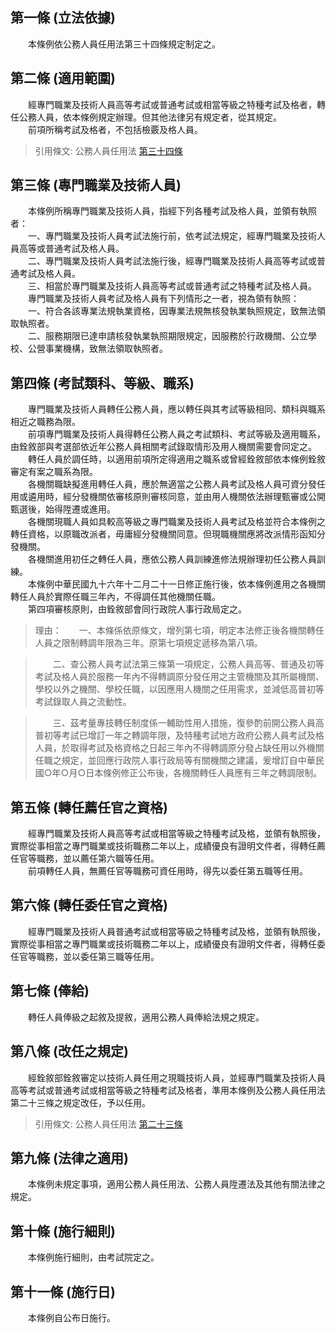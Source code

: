 第一條 (立法依據)
-----------------
　　本條例依公務人員任用法第三十四條規定制定之。  


第二條 (適用範圍)
-----------------
　　經專門職業及技術人員高等考試或普通考試或相當等級之特種考試及格者，轉任公務人員，依本條例規定辦理。但其他法律另有規定者，從其規定。  
　　前項所稱考試及格者，不包括檢覈及格人員。  
> 引用條文: 公務人員任用法 [第三十四條](4617#第三十四條-經各種考試及格轉任公務員)



第三條 (專門職業及技術人員)
---------------------------
　　本條例所稱專門職業及技術人員，指經下列各種考試及格人員，並領有執照者：  
　　一、專門職業及技術人員考試法施行前，依考試法規定，經專門職業及技術人員高等或普通考試及格人員。  
　　二、專門職業及技術人員考試法施行後，經專門職業及技術人員高等考試或普通考試及格人員。  
　　三、相當於專門職業及技術人員高等考試或普通考試之特種考試及格人員。  
　　專門職業及技術人員考試及格人員有下列情形之一者，視為領有執照：  
　　一、符合各該專業法規執業資格，因專業法規無核發執業執照規定，致無法領取執照者。  
　　二、服務期限已達申請核發執業執照期限規定，因服務於行政機關、公立學校、公營事業機構，致無法領取執照者。  


第四條 (考試類科、等級、職系)
-----------------------------
　　專門職業及技術人員轉任公務人員，應以轉任與其考試等級相同、類科與職系相近之職務為限。  
　　前項專門職業及技術人員得轉任公務人員之考試類科、考試等級及適用職系，由銓敘部與考選部依近年公務人員相關考試錄取情形及用人機關需要會同定之。  
　　轉任人員於調任時，以適用前項所定得適用之職系或曾經銓敘部依本條例銓敘審定有案之職系為限。  
　　各機關職缺擬進用轉任人員，應於無適當之公務人員考試及格人員可資分發任用或遴用時，經分發機關依審核原則審核同意，並由用人機關依法辦理甄審或公開甄選後，始得陞遷或進用。  
　　各機關現職人員如具較高等級之專門職業及技術人員考試及格並符合本條例之轉任資格，以原職改派者，毋庸經分發機關同意。但現職機關應將改派情形函知分發機關。  
　　各機關進用初任之轉任人員，應依公務人員訓練進修法規辦理初任公務人員訓練。  
　　本條例中華民國九十六年十二月二十一日修正施行後，依本條例進用之各機關轉任人員於實際任職三年內，不得調任其他機關任職。  
　　第四項審核原則，由銓敘部會同行政院人事行政局定之。  
> 理由：　　一、本條係依原條文，增列第七項，明定本法修正後各機關轉任人員之限制轉調年限為三年。原第七項規定遞移為第八項。

> 　　二、查公務人員考試法第三條第一項規定，公務人員高等、普通及初等考試及格人員於服務一年內不得轉調原分發任用之主管機關及其所屬機關、學校以外之機關、學校任職，以因應用人機關之任用需求，並減低高普初等考試錄取人員之流動性。

> 　　三、茲考量專技轉任制度係一輔助性用人措施，復參酌前開公務人員高普初等考試已增訂一年之轉調年限，及特種考試地方政府公務人員考試及格人員，於取得考試及格資格之日起三年內不得轉調原分發占缺任用以外機關任職之規定，並回應行政院人事行政局等有關機關之建議，爰增訂自中華民國○年○月○日本條例修正公布後，各機關轉任人員應有三年之轉調限制。



第五條 (轉任薦任官之資格)
-------------------------
　　經專門職業及技術人員高等考試或相當等級之特種考試及格，並領有執照後，實際從事相當之專門職業或技術職務二年以上，成績優良有證明文件者，得轉任薦任官等職務，並以薦任第六職等任用。  
　　前項轉任人員，無薦任官等職務可資任用時，得先以委任第五職等任用。  


第六條 (轉任委任官之資格)
-------------------------
　　經專門職業及技術人員普通考試或相當等級之特種考試及格，並領有執照後，實際從事相當之專門職業或技術職務二年以上，成績優良有證明文件者，得轉任委任官等職務，並以委任第三職等任用。  


第七條 (俸給)
-------------
　　轉任人員俸級之起敘及提敘，適用公務人員俸給法規之規定。  


第八條 (改任之規定)
-------------------
　　經銓敘部銓敘審定以技術人員任用之現職技術人員，並經專門職業及技術人員高等考試或普通考試或相當等級之特種考試及格者，準用本條例及公務人員任用法第二十三條之規定改任，予以任用。  
> 引用條文: 公務人員任用法 [第二十三條](4617#第二十三條-本法施行前取得任用資格之改任)



第九條 (法律之適用)
-------------------
　　本條例未規定事項，適用公務人員任用法、公務人員陞遷法及其他有關法律之規定。  


第十條 (施行細則)
-----------------
　　本條例施行細則，由考試院定之。  


第十一條 (施行日)
-----------------
　　本條例自公布日施行。
